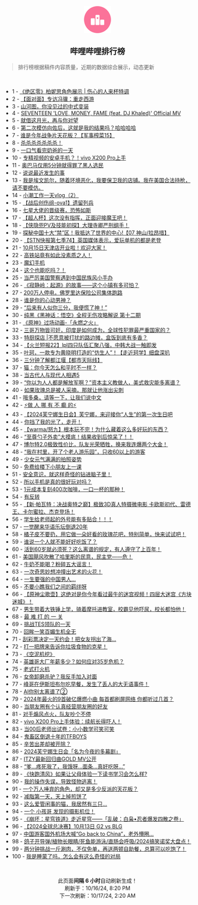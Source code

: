 <div align="center">
    <img src="./assets/icon_rank.png" alt="logo" />
    <h2>哔哩哔哩排行榜</h>
</div>

> 排行榜根据稿件内容质量，近期的数据综合展示，动态更新

<br />

<ul><li><span>1 - <a href=https://www.bilibili.com/BV1vNmjYhES4>《绝区零》柏妮思角色展示&nbsp;|&nbsp;伤心的人来杯特调</a></span></li><li><span>2 - <a href=https://www.bilibili.com/BV1ex2rYFETb>【面对面】专访冯骥：重走西游</a></span></li><li><span>3 - <a href=https://www.bilibili.com/BV1Lp2RYzEpX>山河图，你没见过的中式变装</a></span></li><li><span>4 - <a href=https://www.bilibili.com/BV1Bg2zYaE3P>SEVENTEEN&nbsp;&#39;LOVE,&nbsp;MONEY,&nbsp;FAME&nbsp;(feat.&nbsp;DJ&nbsp;Khaled)&#39;&nbsp;Official&nbsp;MV</a></span></li><li><span>5 - <a href=https://www.bilibili.com/BV1c4m5YBEk8>就借这月光，再与你对望</a></span></li><li><span>6 - <a href=https://www.bilibili.com/BV1oZmVYtEoF>第二次模仿向佐后，这就是我的结果吗？哈哈哈哈</a></span></li><li><span>7 - <a href=https://www.bilibili.com/BV1wQ2RYSEHK>谁是今年战争片天花板？【军事榨菜15】</a></span></li><li><span>8 - <a href=https://www.bilibili.com/BV1C42hYUEyN>杀杀杀杀杀杀杀！</a></span></li><li><span>9 - <a href=https://www.bilibili.com/BV1f928Y3En7>一口气看完奶爸的一天</a></span></li><li><span>10 - <a href=https://www.bilibili.com/BV1ePm5YWEvK>专精视频的安卓手机？！vivo&nbsp;X200&nbsp;Pro上手</a></span></li><li><span>11 - <a href=https://www.bilibili.com/BV1Nd2iYNEFR>奥巴马仅用5分钟就得罪了黑人选民</a></span></li><li><span>12 - <a href=https://www.bilibili.com/BV1tjm5YLEUH>说说最近发生的事</a></span></li><li><span>13 - <a href=https://www.bilibili.com/BV1Wq2qYKEnz>我是埃文凯尔，随着环境恶化，我要保卫我的店铺。我在美国合法持枪，请不要模仿。</a></span></li><li><span>14 - <a href=https://www.bilibili.com/BV1DL2dYAEKf>小潮工作一天vlog（2）</a></span></li><li><span>15 - <a href=https://www.bilibili.com/BV1Gk2BYQEiB>【战后创伤组-ova1】遗留列兵</a></span></li><li><span>16 - <a href=https://www.bilibili.com/BV1oR2DYcEer>七星大佬的晋级赛，恐怖如斯</a></span></li><li><span>17 - <a href=https://www.bilibili.com/BV1tu2BY5Ek2>【超人杯】这次没有指挥，正面迎接魔王吧！</a></span></li><li><span>18 - <a href=https://www.bilibili.com/BV1mimVYkEWG>【侠隐兜PV及技能初探】大理寺卿严刑纲手！</a></span></li><li><span>19 - <a href=https://www.bilibili.com/BV12Q2mYiEBA>探秘中国十大“禁”区！我抵达了世界的中心!【07&nbsp;神山/拉昂措】</a></span></li><li><span>20 - <a href=https://www.bilibili.com/BV1612zYBEzj>【STN快报第七季74】英国媒体表示，爱玩单机的都是老登</a></span></li><li><span>21 - <a href=https://www.bilibili.com/BV1HQmLYgE3D>10月15日天津店开业啦！欢迎大家！</a></span></li><li><span>22 - <a href=https://www.bilibili.com/BV1xnm5YkEkv>高铁站竟有如此没素质之人！</a></span></li><li><span>23 - <a href=https://www.bilibili.com/BV1e72zYoEpz>魔幻手机</a></span></li><li><span>24 - <a href=https://www.bilibili.com/BV1UU2BY2EhP>这个也能吃吗？！</a></span></li><li><span>25 - <a href=https://www.bilibili.com/BV1c426Y6EwX>当严厉美国警察遇到中国民族风小手办</a></span></li><li><span>26 - <a href=https://www.bilibili.com/BV1z52rYqEwv>《寂静岭：起源》的故事——这个小镇有多可怕？</a></span></li><li><span>27 - <a href=https://www.bilibili.com/BV1HP2zYqELC>200万人停电，佛罗里达保险公司集体跑路</a></span></li><li><span>28 - <a href=https://www.bilibili.com/BV1Ev2hYVEU8>谁是你的心动男神？</a></span></li><li><span>29 - <a href=https://www.bilibili.com/BV1oL28YTEXf>“后来有人似你三分，我便慌了神！”</a></span></li><li><span>30 - <a href=https://www.bilibili.com/BV1fs2iYsESJ>纯黑《黑神话：悟空》全程无伤攻略解说&nbsp;第十二期</a></span></li><li><span>31 - <a href=https://www.bilibili.com/BV17RmVY8E9X>《原神》过场动画-「永燃之火」</a></span></li><li><span>32 - <a href=https://www.bilibili.com/BV1vS2vYJEZk>三哥万物皆可奸，印度是如何成为，全球性犯罪最严重国家的？</a></span></li><li><span>33 - <a href=https://www.bilibili.com/BV1b1mHYBES5>特厨探店&nbsp;|不愿意被打扰的路边摊，盒饭到底有多香？</a></span></li><li><span>34 - <a href=https://www.bilibili.com/BV19omnY3EHS>【火兰短报22】lpl四只队伍汇聚八强，中韩大战一触即发</a></span></li><li><span>35 - <a href=https://www.bilibili.com/BV1A2mLYyEWn>叶珂，一款专为黄晓明打造的“仿生人”！【走近珂学】细盘深扒</a></span></li><li><span>36 - <a href=https://www.bilibili.com/BV1zu2zYAEGf>三分钟了解都江堰【都市天际线】</a></span></li><li><span>37 - <a href=https://www.bilibili.com/BV1q8mHYUEYT>猫：你今天怎么和平时不一样？</a></span></li><li><span>38 - <a href=https://www.bilibili.com/BV1vj2zYtEp1>当古代人与现代人相遇5</a></span></li><li><span>39 - <a href=https://www.bilibili.com/BV1w4m5YBE7Z>“你以为人人都是解放军啊？”资本主义教做人，美式救灾能多离谱？</a></span></li><li><span>40 - <a href=https://www.bilibili.com/BV19p28YaEci>如果玫瑰总是被人采摘，那就让他涨出尖刺</a></span></li><li><span>41 - <a href=https://www.bilibili.com/BV1mQmGYkEpS>哦多桑，请等一下，让我们说中文</a></span></li><li><span>42 - <a href=https://www.bilibili.com/BV15k2hYBEHv>⚡做&nbsp;人&nbsp;哪&nbsp;有&nbsp;不&nbsp;癫&nbsp;的⚡</a></span></li><li><span>43 - <a href=https://www.bilibili.com/BV1rg2rYgEVp>【2024芙宁娜生日会】芙宁娜，来迎接你“人生”的第一次生日吧</a></span></li><li><span>44 - <a href=https://www.bilibili.com/BV1hh2rYoEyU>你挡了我的光了，走开！</a></span></li><li><span>45 - <a href=https://www.bilibili.com/BV1a4mVYSEBS>【warma/怒九】根本玩不完！为什么藏着这么多好玩的东西？</a></span></li><li><span>46 - <a href=https://www.bilibili.com/BV1fVmLYKEfq>“至尊勺子外卖”大摸底！结果收到后惊呆了！！</a></span></li><li><span>47 - <a href=https://www.bilibili.com/BV1L1mjYPEqj>博尔特2.0极致性价比，队友光荣牺牲，换来我连爆两个大金！</a></span></li><li><span>48 - <a href=https://www.bilibili.com/BV1Zm22YJEEV>“我在村里，开了个老人游乐园”，只收60以上的游客</a></span></li><li><span>49 - <a href=https://www.bilibili.com/BV1eEm3YjEar>少女元气满满的拍照姿势</a></span></li><li><span>50 - <a href=https://www.bilibili.com/BV1ar2BYpEyL>免费给楼下小朋友上一课</a></span></li><li><span>51 - <a href=https://www.bilibili.com/BV1zS2tYKEJJ>安全意识，就这样奇怪的钻进脑子里！</a></span></li><li><span>52 - <a href=https://www.bilibili.com/BV191m5YsE3h>所以手机是真的很好玩对吗？</a></span></li><li><span>53 - <a href=https://www.bilibili.com/BV1DG29Y4Ebv>1元成本复刻400次咖啡，一口一杯的那种！</a></span></li><li><span>54 - <a href=https://www.bilibili.com/BV1DkmHY6E34>有反转</a></span></li><li><span>55 - <a href=https://www.bilibili.com/BV1fc2dYkEu6>【新·帕瓦特：决战奥特之巅】极致3D真人特摄微电影&nbsp;卡欧斯初代、雷德王、卡尔蜜拉、杰克登场！</a></span></li><li><span>56 - <a href=https://www.bilibili.com/BV1vJ2zY4EsT>学生给老师起的外号能有多贴合！！！</a></span></li><li><span>57 - <a href=https://www.bilibili.com/BV1tT2VYzENg>一觉醒来华语乐坛倒退20年</a></span></li><li><span>58 - <a href=https://www.bilibili.com/BV1cs2BYPEFM>橘子皮不要扔，用它做一朵好看的玫瑰花吧，特别简单，快来试试吧！</a></span></li><li><span>59 - <a href=https://www.bilibili.com/BV1K726Y2Ez1>谁说一个人就不能好好吃饭了？</a></span></li><li><span>60 - <a href=https://www.bilibili.com/BV1szmVY6EYL>活到60岁就必须死？这么离谱的规定，有人遵守了上百年！</a></span></li><li><span>61 - <a href=https://www.bilibili.com/BV1h72vY3ExE>美国飓风吹散了哈里斯的民意，民主党——危！</a></span></li><li><span>62 - <a href=https://www.bilibili.com/BV1jZmVYtEfF>牛奶不能喝？粉碎五大谣言！</a></span></li><li><span>63 - <a href=https://www.bilibili.com/BV1p42hYUEiu>一次奇思妙想冲撞出艺术的火花！</a></span></li><li><span>64 - <a href=https://www.bilibili.com/BV1kTmLYgEgY>一生要强的中国男人…</a></span></li><li><span>65 - <a href=https://www.bilibili.com/BV1BQ2zYeEYx>不要小瞧我们之间的羁绊呀</a></span></li><li><span>66 - <a href=https://www.bilibili.com/BV1sN2aYXE1q>【原神尘歌壶】这绝对是你今年看过最牛的迷宫视频！四层大迷宫《方块迷城》！</a></span></li><li><span>67 - <a href=https://www.bilibili.com/BV1aE2qYEE9q>男生带着大铁锤上学，骑着摩托进教室，校霸见他吓尿，校长都怕他！</a></span></li><li><span>68 - <a href=https://www.bilibili.com/BV16y2qYhEoH>最&nbsp;难&nbsp;打&nbsp;的&nbsp;一&nbsp;关</a></span></li><li><span>69 - <a href=https://www.bilibili.com/BV1gpmnYvEkU>挑战TES领队的一天</a></span></li><li><span>70 - <a href=https://www.bilibili.com/BV1TZm5Y7EFJ>回眸一笑百媚生机全无</a></span></li><li><span>71 - <a href=https://www.bilibili.com/BV13AmGYjEYs>刮彩票决定一天约会！把女友拐出了海...</a></span></li><li><span>72 - <a href=https://www.bilibili.com/BV1KVmGYzEdw>打一把牌来告诉你垃圾食物的克星！</a></span></li><li><span>73 - <a href=https://www.bilibili.com/BV1t82zYUEBg>《空泥机挖》</a></span></li><li><span>74 - <a href=https://www.bilibili.com/BV1T7m5YyEN6>英雄哥大厂年薪多少？如何应对35岁危机？</a></span></li><li><span>75 - <a href=https://www.bilibili.com/BV192mjYaEQ2>老式打火机</a></span></li><li><span>76 - <a href=https://www.bilibili.com/BV1622UYfEj2>女帝卸磨杀驴？我反手加入对面</a></span></li><li><span>77 - <a href=https://www.bilibili.com/BV1WWm5Y6EyN>峰哥在伊斯坦布尔吃早餐，发生了丢人的大无语事件！</a></span></li><li><span>78 - <a href=https://www.bilibili.com/BV1Vo2qYpEMt>AI你别太离谱了②</a></span></li><li><span>79 - <a href=https://www.bilibili.com/BV16a29YCEes>2024年最火的9首破亿爆燃小曲&nbsp;每首都刷屏网络&nbsp;你都听过几首？</a></span></li><li><span>80 - <a href=https://www.bilibili.com/BV1u3m5YUEpp>当朋友圈有个认真经营朋友圈的好友</a></span></li><li><span>81 - <a href=https://www.bilibili.com/BV1PHmGYPEc4>对手煽风点火，队友吵个不停</a></span></li><li><span>82 - <a href=https://www.bilibili.com/BV1QDmjYfELX>vivo&nbsp;X200&nbsp;Pro上手体验：续航长得吓人！</a></span></li><li><span>83 - <a href=https://www.bilibili.com/BV1oQ2qYdE2X>当00后老师出试卷：小小数学可笑可笑</a></span></li><li><span>84 - <a href=https://www.bilibili.com/BV1n1m3YZEqq>鬼畜区倒退十年的TFBOYS</a></span></li><li><span>85 - <a href=https://www.bilibili.com/BV1sp26YVENv>辛苦出差却被开除？</a></span></li><li><span>86 - <a href=https://www.bilibili.com/BV1rP2zYiEAE>2024芙宁娜生日会「名为今夜的多幕剧」</a></span></li><li><span>87 - <a href=https://www.bilibili.com/BV1UJ2dY8E9q>ITZY最新回归曲GOLD&nbsp;MV公开</a></span></li><li><span>88 - <a href=https://www.bilibili.com/BV17b2BYhEQ1>“爹…疼死我了，我饿呀…面条…真好吃呀…”</a></span></li><li><span>89 - <a href=https://www.bilibili.com/BV18n2vYuE9f>《快跑清风》如果让父母体验一下读书学习会怎么样?</a></span></li><li><span>90 - <a href=https://www.bilibili.com/BV1KC2aYoEUB>我的操作失误，导致怪物逃离！</a></span></li><li><span>91 - <a href=https://www.bilibili.com/BV1Fv2hY5EbT>一个万人唾弃的角色，却又是多少反派的天花板？</a></span></li><li><span>92 - <a href=https://www.bilibili.com/BV1QQm5YHEj3>减脂第一天，天上掉煎饼了</a></span></li><li><span>93 - <a href=https://www.bilibili.com/BV1ci2dYSEMZ>这么爱管闲事的猫，我居然有三只…</a></span></li><li><span>94 - <a href=https://www.bilibili.com/BV1cg28YrEPe>一个&nbsp;小孩哥&nbsp;发现的摄影机位！</a></span></li><li><span>95 - <a href=https://www.bilibili.com/BV1722ZYDEam>《崩坏：星穹铁道》走近星穹——「乱破：白枭•忍者爆发四散之卷」</a></span></li><li><span>96 - <a href=https://www.bilibili.com/BV1oi26YYEV2>【2024全球总决赛】10月13日&nbsp;G2&nbsp;vs&nbsp;BLG</a></span></li><li><span>97 - <a href=https://www.bilibili.com/BV1kPmVYeEG7>中国游客国外机场大喊“Go&nbsp;back&nbsp;to&nbsp;China”，老外懵圈…</a></span></li><li><span>98 - <a href=https://www.bilibili.com/BV1RQmnYyEdB>鸽子开导弹/植物长眼睛/死鱼能游泳/直肠会呼吸/2024搞笑诺奖大盘点！</a></span></li><li><span>99 - <a href=https://www.bilibili.com/BV1VPm5YWETV>两分钟挑战一斤涮肉，不仅免单，再送两顿自助餐，总算可以吃饱了！</a></span></li><li><span>100 - <a href=https://www.bilibili.com/BV194mLY4Emn>我是睡蒙了吗，怎么会有这么奇怪的对局</a></span></li></ul>

<br />

<p align=center>此页面<strong>间隔 6 小时</strong>自动刷新生成！<br>刷新于：10/16/24, 8:20 PM<br>下一次刷新：10/17/24, 2:20 AM</p>